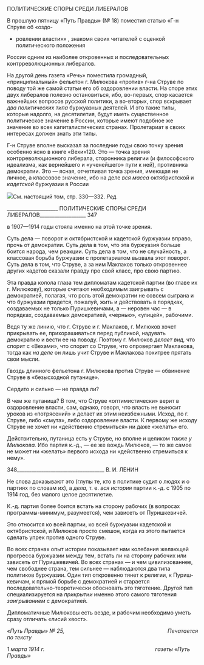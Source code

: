 ПОЛИТИЧЕСКИЕ СПОРЫ СРЕДИ ЛИБЕРАЛОВ

В прошлую пятницу «Путь Правды» (№ 18) поместил статью «Г-н Струве об «оздо-

* ровлении власти»» , знакомя своих читателей с оценкой политического положения

России одним из наиболее откровенных и последовательных контрреволюционных ли­бералов.

На другой день газета «Речь» поместила громадный, «принципиальный» фельетон г. Милюкова «против» г-на Струве по поводу той же самой статьи его об оздоровлении власти. На споре этих двух либералов полезно остановиться, ибо, во-первых, спор каса­ется важнейших вопросов русской политики, а во-вторых, спор вскрывает _два полити­ческих типа_ буржуазных деятелей. И это такие типы, которые надолго, на десятилетия, будут иметь существенное политическое значение в России, которые имеют подобное же значение во всех капиталистических странах. Пролетариат в своих интересах дол­жен знать эти типы.

Г-н Струве вполне высказал за последние годы свою точку зрения особенно ясно в книге «Вехи»120. Это — точка зрения контрреволюционного либерала, сторонника ре­лигии (и философского идеализма, как вернейшего и «ученейшего» пути к ней), про­тивника демократии. Это — ясная, отчетливая точка зрения, имеющая не личное, а классовое значение, ибо на деле _вся масса_ октябристской и _кадетской_ буржуазии в России

![](file:///C:/Users/bot32/AppData/Local/Temp/msohtmlclip1/01/clip_image001.png)См. настоящий том, стр. 330—332. _Ред._

  

_____________________ ПОЛИТИЧЕСКИЕ СПОРЫ СРЕДИ ЛИБЕРАЛОВ___________________ 347

в 1907—1914 годы стояла именно на этой точке зрения.

Суть дела — поворот и октябристской и кадетской буржуазии вправо, прочь от де­мократии. Суть дела в том, что эта буржуазия больше боится народа, чем реакции. Суть дела в том, что не случайность, а классовая борьба буржуазии с пролетариатом вызвала этот поворот. Суть дела в том, что Струве, а за ним Маклаков только откровеннее дру­гих кадетов сказали правду про свой класс, про свою партию.

Эта правда колола глаза тем дипломатам кадетской партии (во главе их г. Милюко­ву), которые считают необходимым заигрывать с демократией, полагая, что роль этой демократии не совсем сыграна и что буржуазии придется, пожалуй, жить и действовать в порядках, создаваемых не только Пуришкевичами, а — неровен час — в порядках, создаваемых демократией, «чернью», «улицей», рабочими.

Ведя ту же линию, что г. Струве и г. Маклаков, г. Милюков хочет прикрывать ее, прихорашиваться перед публикой, надувать демократию и вести ее на поводу. Поэтому г. Милюков _делает вид,_ что спорит с «Вехами», что спорит со Струве, что опровергает Маклакова, тогда как _на деле_ он лишь учит Струве и Маклакова похитрее прятать свои мысли.

Гвоздь длинного фельетона г. Милюкова против Струве — обвинение Струве в «бе­зысходной путанице».

Сердито и сильно — не правда ли?

В чем же путаница? В том, что Струве «оптимистически» верит в оздоровление вла­сти, сам, однако, говоря, что власть не выносит уроков из «потрясений» и делает их этим неизбежными. Исход, по г. Струве, либо «смута», либо оздоровление власти. К первому же исходу Струве не хочет ни «действенно стремиться» ни даже «желать» его.

Действительно, путаница есть у Струве, но вполне и целиком _также у Милюкова._ Ибо партия к.-д., — ее же вождь Милюков, — то же самое не может ни «желать» пер­вого исхода ни «действенно стремиться к нему».

  

348____________________________________ В. И. ЛЕНИН

Не слова доказывают это (глупы те, кто в политике судит о людях и о партиях по словам их), а _дела,_ т. е. _вся история_ партии к.-д. с 1905 по 1914 год, без малого целое десятилетие.

К.-д. партия более боится встать на сторону рабочих (в вопросах программы-минимум, разумеется), чем зависеть от Пуришкевичей.

Это относится ко всей партии, ко всей буржуазии кадетской и октябристской, и Ми­люков просто смешон, когда из этого пытается сделать упрек против одного Струве.

Во всех странах опыт истории показывает нам колебания желающей прогресса бур­жуазии между тем, встать ли на сторону рабочих или зависеть от Пуришкевичей. Во всех странах — и чем цивилизованнее, чем свободнее страна, тем сильнее — наблюда­ются два типа политиков буржуазии. Один тип откровенно тянет к религии, к Пуриш-кевичам, к прямой борьбе с демократией и старается последовательно-теоретически обосновать это тяготение. Другой тип специализируется на _прикрытии_ именно этого самого тяготения _заигрыванием_ с демократией.

Дипломатичные Милюковы есть везде, и рабочим необходимо уметь сразу отличать «лисий хвост».

_«Путь Правды» № 25,                                                                     Печатается по тексту_

_1 марта 1914 г.                                                                          газеты «Путь Правды»_